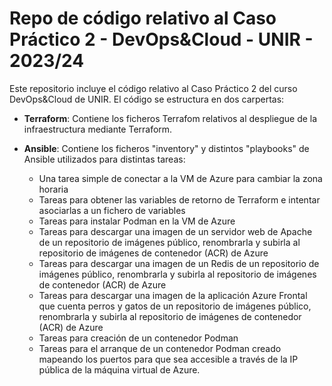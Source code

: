 # Repo de código relativo al Caso Práctico 2 - DevOps&Cloud - UNIR - 2023/24

Este repositorio incluye el código relativo al Caso Práctico 2 del curso DevOps&Cloud de UNIR. El código se estructura en dos carpertas:

- __Terraform__: Contiene los ficheros Terrafom relativos al despliegue de la infraestructura mediante Terraform.

- __Ansible__: Contiene los ficheros "inventory" y distintos "playbooks" de Ansible utilizados para distintas tareas:
  
  - Una tarea simple de conectar a la VM de Azure para cambiar la zona horaria
  - Tareas para obtener las variables de retorno de Terraform e intentar asociarlas a un fichero de variables
  - Tareas para instalar Podman en la VM de Azure
  - Tareas para descargar una imagen de un servidor web de Apache de un repositorio de imágenes público, renombrarla y subirla al repositorio de imágenes de contenedor (ACR) de Azure
  - Tareas para descargar una imagen de un Redis de un repositorio de imágenes público, renombrarla y subirla al repositorio de imágenes de contenedor (ACR) de Azure
  - Tareas para descargar una imagen de la aplicación Azure Frontal que cuenta perros y gatos de un repositorio de imágenes público, renombrarla y subirla al repositorio de imágenes de contenedor (ACR) de Azure
  - Tareas para creación de un contenedor Podman
  - Tareas para el arranque de un contenedor Podman creado mapeando los puertos para que sea accesible a través de la IP pública de la máquina virtual de Azure.
